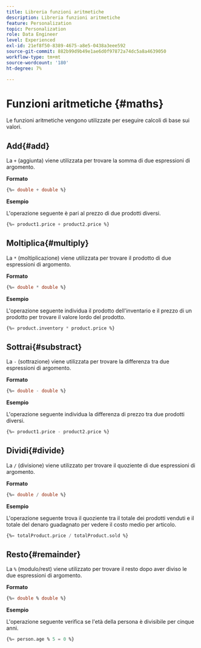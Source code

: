 ```yaml
---
title: Libreria funzioni aritmetiche
description: Libreria funzioni aritmetiche
feature: Personalization
topic: Personalization
role: Data Engineer
level: Experienced
exl-id: 21ef8f50-8389-4675-a8e5-0438a3eee592
source-git-commit: 882b99d9b49e1ae6d0f97872a74dc5a8a4639050
workflow-type: tm+mt
source-wordcount: '180'
ht-degree: 7%

---
```


# Funzioni aritmetiche {#maths}

Le funzioni aritmetiche vengono utilizzate per eseguire calcoli di base sui valori.

## Add{#add}

La `+` (aggiunta) viene utilizzata per trovare la somma di due espressioni di argomento.

**Formato**

```sql
{%= double + double %}
```

**Esempio**

L&#39;operazione seguente è pari al prezzo di due prodotti diversi.

```sql
{%= product1.price + product2.price %}
```

## Moltiplica{#multiply}

La `*` (moltiplicazione) viene utilizzata per trovare il prodotto di due espressioni di argomento.

**Formato**

```sql
{%= double * double %}
```

**Esempio**

L&#39;operazione seguente individua il prodotto dell&#39;inventario e il prezzo di un prodotto per trovare il valore lordo del prodotto.

```sql
{%= product.inventory * product.price %}
```

## Sottrai{#substract}

La `-` (sottrazione) viene utilizzata per trovare la differenza tra due espressioni di argomento.

**Formato**

```sql
{%= double - double %}
```

**Esempio**

L&#39;operazione seguente individua la differenza di prezzo tra due prodotti diversi.

```sql
{%= product1.price - product2.price %}
```

## Dividi{#divide}

La `/` (divisione) viene utilizzato per trovare il quoziente di due espressioni di argomento.

**Formato**

```sql
{%= double / double %}
```

**Esempio**

L&#39;operazione seguente trova il quoziente tra il totale dei prodotti venduti e il totale del denaro guadagnato per vedere il costo medio per articolo.

```sql
{%= totalProduct.price / totalProduct.sold %}
```

## Resto{#remainder}

La `%` (modulo/rest) viene utilizzato per trovare il resto dopo aver diviso le due espressioni di argomento.

**Formato**

```sql
{%= double % double %}
```

**Esempio**

L&#39;operazione seguente verifica se l&#39;età della persona è divisibile per cinque anni.

```sql
{%= person.age % 5 = 0 %}
```
